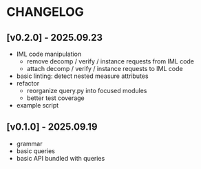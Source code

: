 # CHANGELOG

## [v0.2.0] - 2025.09.23
- IML code manipulation
  - remove decomp / verify / instance requests from IML code
  - attach decomp / verify / instance requests to IML code
- basic linting: detect nested measure attributes
- refactor
  - reorganize query.py into focused modules
  - better test coverage
- example script


## [v0.1.0] - 2025.09.19

- grammar
- basic queries
- basic API bundled with queries
